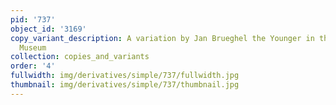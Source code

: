 ```yaml
---
pid: '737'
object_id: '3169'
copy_variant_description: A variation by Jan Brueghel the Younger in the Norton Simon
  Museum
collection: copies_and_variants
order: '4'
fullwidth: img/derivatives/simple/737/fullwidth.jpg
thumbnail: img/derivatives/simple/737/thumbnail.jpg
---
```

